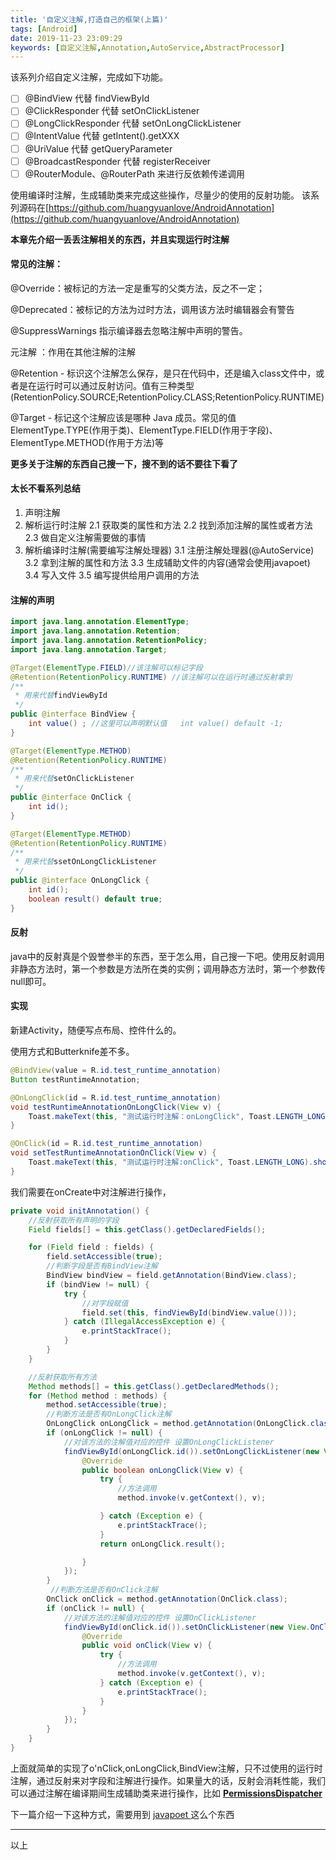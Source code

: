 ```yaml
---
title: '自定义注解,打造自己的框架(上篇)'
tags: [Android]
date: 2019-11-23 23:09:29
keywords: [自定义注解,Annotation,AutoService,AbstractProcessor]
---
```


该系列介绍自定义注解，完成如下功能。
- [ ] @BindView 代替  findViewById 
- [ ] @ClickResponder 代替 setOnClickListener
- [ ] @LongClickResponder 代替 setOnLongClickListener
- [ ] @IntentValue 代替 getIntent().getXXX
- [ ] @UriValue 代替 getQueryParameter
- [ ] @BroadcastResponder 代替 registerReceiver
- [ ] @RouterModule、@RouterPath 来进行反依赖传递调用

使用编译时注解，生成辅助类来完成这些操作，尽量少的使用的反射功能。
该系列源码在[https://github.com/huangyuanlove/AndroidAnnotation](https://github.com/huangyuanlove/AndroidAnnotation)

**本章先介绍一丢丢注解相关的东西，并且实现运行时注解**

<!--more-->

#### 常见的注解：

@Override：被标记的方法一定是重写的父类方法，反之不一定；

@Deprecated：被标记的方法为过时方法，调用该方法时编辑器会有警告

@SuppressWarnings 指示编译器去忽略注解中声明的警告。

元注解 ：作用在其他注解的注解

@Retention - 标识这个注解怎么保存，是只在代码中，还是编入class文件中，或者是在运行时可以通过反射访问。值有三种类型(RetentionPolicy.SOURCE;RetentionPolicy.CLASS;RetentionPolicy.RUNTIME)

@Target - 标记这个注解应该是哪种 Java 成员。常见的值ElementType.TYPE(作用于类)、ElementType.FIELD(作用于字段)、ElementType.METHOD(作用于方法)等

**更多关于注解的东西自己搜一下，搜不到的话不要往下看了**


#### 太长不看系列总结
1. 声明注解
2. 解析运行时注解
    2.1 获取类的属性和方法
    2.2 找到添加注解的属性或者方法
    2.3 做自定义注解需要做的事情
3. 解析编译时注解(需要编写注解处理器)
    3.1 注册注解处理器(@AutoService)
    3.2 拿到注解的属性和方法
    3.3 生成辅助文件的内容(通常会使用javapoet)
    3.4 写入文件
    3.5 编写提供给用户调用的方法


#### 注解的声明

``` java
import java.lang.annotation.ElementType;
import java.lang.annotation.Retention;
import java.lang.annotation.RetentionPolicy;
import java.lang.annotation.Target;

@Target(ElementType.FIELD)//该注解可以标记字段
@Retention(RetentionPolicy.RUNTIME) //该注解可以在运行时通过反射拿到
/**
 * 用来代替findViewById
 */
public @interface BindView {
    int value() ; //这里可以声明默认值   int value() default -1;
}
```

``` java
@Target(ElementType.METHOD)
@Retention(RetentionPolicy.RUNTIME)
/**
 * 用来代替setOnClickListener
 */
public @interface OnClick {
    int id();
}

```

``` java
@Target(ElementType.METHOD)
@Retention(RetentionPolicy.RUNTIME)
/**
 * 用来代替ssetOnLongClickListener
 */
public @interface OnLongClick {
    int id();
    boolean result() default true;
}
```





#### 反射

java中的反射真是个毁誉参半的东西，至于怎么用，自己搜一下吧。使用反射调用非静态方法时，第一个参数是方法所在类的实例；调用静态方法时，第一个参数传null即可。

#### 实现

新建Activity，随便写点布局、控件什么的。

使用方式和Butterknife差不多。

``` java
@BindView(value = R.id.test_runtime_annotation)
Button testRuntimeAnnotation;

@OnLongClick(id = R.id.test_runtime_annotation)
void testRuntimeAnnotationOnLongClick(View v) {
    Toast.makeText(this, "测试运行时注解：onLongClick", Toast.LENGTH_LONG).show();
}

@OnClick(id = R.id.test_runtime_annotation)
void setTestRuntimeAnnotationOnClick(View v) {
    Toast.makeText(this, "测试运行时注解:onClick", Toast.LENGTH_LONG).show();
}
```

我们需要在onCreate中对注解进行操作，

``` java
private void initAnnotation() {
    //反射获取所有声明的字段
    Field fields[] = this.getClass().getDeclaredFields();

    for (Field field : fields) {
        field.setAccessible(true);
        //判断字段是否有BindView注解
        BindView bindView = field.getAnnotation(BindView.class);
        if (bindView != null) {
            try {
                //对字段赋值
                field.set(this, findViewById(bindView.value()));
            } catch (IllegalAccessException e) {
                e.printStackTrace();
            }
        }
    }

	//反射获取所有方法
    Method methods[] = this.getClass().getDeclaredMethods();
    for (Method method : methods) {
        method.setAccessible(true);
        //判断方法是否有OnLongClick注解
        OnLongClick onLongClick = method.getAnnotation(OnLongClick.class);
        if (onLongClick != null) {
            //对该方法的注解值对应的控件 设置OnLongClickListener
            findViewById(onLongClick.id()).setOnLongClickListener(new View.OnLongClickListener() {
                @Override
                public boolean onLongClick(View v) {
                    try {
                        //方法调用
                        method.invoke(v.getContext(), v);

                    } catch (Exception e) {
                        e.printStackTrace();
                    }
                    return onLongClick.result();

                }
            });
        }
         //判断方法是否有OnClick注解
        OnClick onClick = method.getAnnotation(OnClick.class);
        if (onClick != null) {
            //对该方法的注解值对应的控件 设置OnClickListener
            findViewById(onClick.id()).setOnClickListener(new View.OnClickListener() {
                @Override
                public void onClick(View v) {
                    try {
                        //方法调用
                        method.invoke(v.getContext(), v);
                    } catch (Exception e) {
                        e.printStackTrace();
                    }
                }
            });
        }
    }
}
```

上面就简单的实现了o'nClick,onLongClick,BindView注解，只不过使用的运行时注解，通过反射来对字段和注解进行操作。如果量大的话，反射会消耗性能，我们可以通过注解在编译期间生成辅助类来进行操作，比如 [**PermissionsDispatcher**](https://github.com/permissions-dispatcher/PermissionsDispatcher)


下一篇介绍一下这种方式，需要用到 [javapoet ](https://github.com/square/javapoet) 这么个东西

----

以上